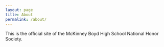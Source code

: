 ```yaml
---
layout: page
title: About
permalink: /about/
---
```


This is the official site of the McKinney Boyd High School National Honor Society.
